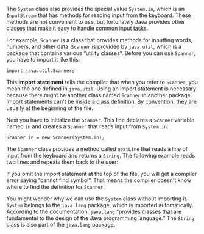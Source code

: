 The `System` class also provides the special value `System.in`, which is an `InputStream` that has methods for reading input from the keyboard.
These methods are not convenient to use, but fortunately Java provides other classes that make it easy to handle common input tasks.


For example, `Scanner` is a class that provides methods for inputting words, numbers, and other data.
`Scanner` is provided by `java.util`, which is a package that contains various “utility classes”.
Before you can use `Scanner`, you have to import it like this:

```code
import java.util.Scanner;
```


This **import statement** tells the compiler that when you refer to `Scanner`, you mean the one defined in `java.util`.
Using an import statement is necessary because there might be another class named `Scanner` in another package.
Import statements can't be inside a class definition.
By convention, they are usually at the beginning of the file.

Next you have to initialize the `Scanner`.
This line declares a `Scanner` variable named `in` and creates a `Scanner` that reads input from `System.in`:

```code
Scanner in = new Scanner(System.in);
```

The `Scanner` class provides a method called `nextLine` that reads a line of input from the keyboard and returns a `String`.
The following example reads two lines and repeats them back to the user:




If you omit the import statement at the top of the file, you will get a compiler error saying “cannot find symbol”.
That means the compiler doesn't know where to find the definition for `Scanner`.


You might wonder why we can use the `System` class without importing it.
`System` belongs to the `java.lang` package, which is imported automatically.
According to the documentation, `java.lang` “provides classes that are fundamental to the design of the Java programming language.”
The `String` class is also part of the `java.lang` package.